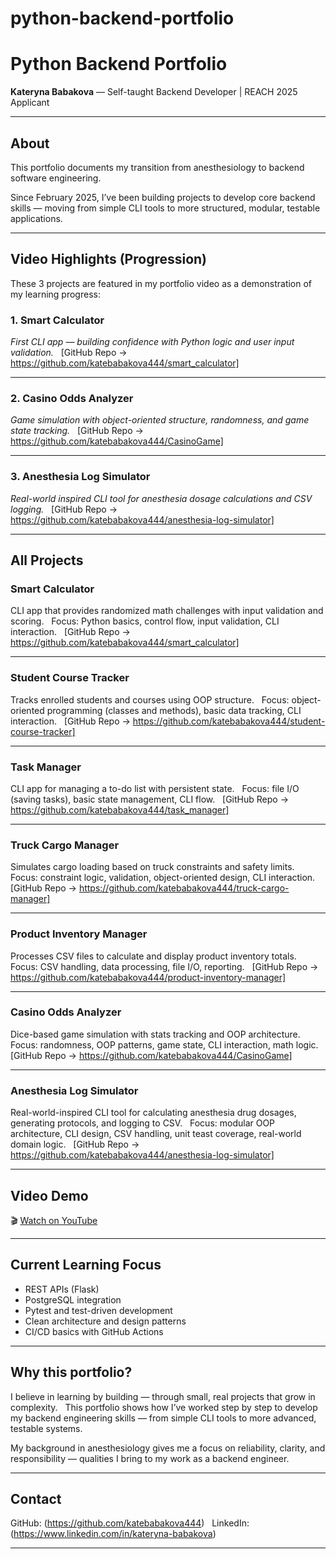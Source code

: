 # python-backend-portfolio
# Python Backend Portfolio  
**Kateryna Babakova** — Self-taught Backend Developer | REACH 2025 Applicant

---

## About

This portfolio documents my transition from anesthesiology to backend software engineering.  

Since February 2025, I’ve been building projects to develop core backend skills — moving from simple CLI tools to more structured, modular, testable applications.

---

## Video Highlights (Progression)

These 3 projects are featured in my portfolio video as a demonstration of my learning progress:

### 1. Smart Calculator  
_First CLI app — building confidence with Python logic and user input validation._  
[GitHub Repo → https://github.com/katebabakova444/smart_calculator]

---

### 2. Casino Odds Analyzer  
_Game simulation with object-oriented structure, randomness, and game state tracking._  
[GitHub Repo → https://github.com/katebabakova444/CasinoGame]

---

### 3. Anesthesia Log Simulator  
_Real-world inspired CLI tool for anesthesia dosage calculations and CSV logging._  
[GitHub Repo → https://github.com/katebabakova444/anesthesia-log-simulator]

---

## All Projects

### Smart Calculator  
CLI app that provides randomized math challenges with input validation and scoring.  
Focus: Python basics, control flow, input validation, CLI interaction.  
[GitHub Repo → https://github.com/katebabakova444/smart_calculator]

---

### Student Course Tracker  
Tracks enrolled students and courses using OOP structure.  
Focus: object-oriented programming (classes and methods), basic data tracking, CLI interaction.  
[GitHub Repo → https://github.com/katebabakova444/student-course-tracker]

---

### Task Manager  
CLI app for managing a to-do list with persistent state.  
Focus: file I/O (saving tasks), basic state management, CLI flow.  
[GitHub Repo → https://github.com/katebabakova444/task_manager]

---

### Truck Cargo Manager  
Simulates cargo loading based on truck constraints and safety limits.  
Focus: constraint logic, validation, object-oriented design, CLI interaction.  
[GitHub Repo → https://github.com/katebabakova444/truck-cargo-manager]

---

### Product Inventory Manager  
Processes CSV files to calculate and display product inventory totals.  
Focus: CSV handling, data processing, file I/O, reporting.  
[GitHub Repo → https://github.com/katebabakova444/product-inventory-manager]

---

### Casino Odds Analyzer  
Dice-based game simulation with stats tracking and OOP architecture.  
Focus: randomness, OOP patterns, game state, CLI interaction, math logic.  
[GitHub Repo → https://github.com/katebabakova444/CasinoGame]

---

### Anesthesia Log Simulator  
Real-world-inspired CLI tool for calculating anesthesia drug dosages, generating protocols, and logging to CSV.  
Focus: modular OOP architecture, CLI design, CSV handling, unit teast coverage, real-world domain logic.  
[GitHub Repo → https://github.com/katebabakova444/anesthesia-log-simulator]

---

## Video Demo  
🎬 [Watch on YouTube](https://youtu.be/LW-QkgKgxzI)

---

## Current Learning Focus  
- REST APIs (Flask)  
- PostgreSQL integration  
- Pytest and test-driven development  
- Clean architecture and design patterns  
- CI/CD basics with GitHub Actions

---

## Why this portfolio?

I believe in learning by building — through small, real projects that grow in complexity.  
This portfolio shows how I’ve worked step by step to develop my backend engineering skills — from simple CLI tools to more advanced, testable systems.  

My background in anesthesiology gives me a focus on reliability, clarity, and responsibility — qualities I bring to my work as a backend engineer.

---

## Contact  
GitHub: (https://github.com/katebabakova444)  
LinkedIn: (https://www.linkedin.com/in/kateryna-babakova)

---
